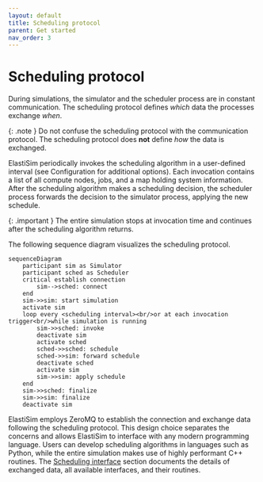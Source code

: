 ```yaml
---
layout: default
title: Scheduling protocol
parent: Get started
nav_order: 3
---
```


# Scheduling protocol

During simulations, the simulator and the scheduler process are in constant communication. The scheduling protocol defines *which* data the processes exchange *when*.

{: .note }
Do not confuse the scheduling protocol with the communication protocol. The scheduling protocol does **not** define *how* the data is exchanged.

ElastiSim periodically invokes the scheduling algorithm in a user-defined interval (see Configuration for additional options). Each invocation contains a list of all compute nodes, jobs, and a map holding system information. After the scheduling algorithm makes a scheduling decision, the scheduler process forwards the decision to the simulator process, applying the new schedule.

{: .important }
The entire simulation stops at invocation time and continues after the scheduling algorithm returns.

The following sequence diagram visualizes the scheduling protocol.

```mermaid
sequenceDiagram
    participant sim as Simulator
    participant sched as Scheduler
    critical establish connection
        sim-->sched: connect
    end
    sim->>sim: start simulation
    activate sim
    loop every <scheduling interval><br/>or at each invocation trigger<br/>while simulation is running
        sim->>sched: invoke
        deactivate sim
        activate sched
        sched->>sched: schedule
        sched->>sim: forward schedule
        deactivate sched
        activate sim
        sim->>sim: apply schedule
    end
    sim->>sched: finalize
    sim->>sim: finalize
    deactivate sim
```

ElastiSim employs ZeroMQ to establish the connection and exchange data following the scheduling protocol. This design choice separates the concerns and allows ElastiSim to interface with any modern programming language. Users can develop scheduling algorithms in languages such as Python, while the entire simulation makes use of highly performant C++ routines. The [Scheduling interface](/scheduling-interface) section documents the details of exchanged data, all available interfaces, and their routines.

